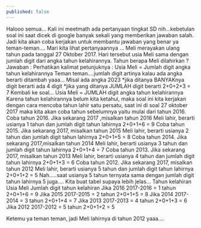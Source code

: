 ```yaml
---
published: false
---
```

Halooo semua... 
Kali ini meetmath ada pertanyaan tingkat SD nih...kebetulan soal ini saat dicek di google banyak sekali yang memberikan jawaban salah. Jadi kita akan coba kerjakan untuk membantu jawaban yang benar ya teman-teman....
Mari kita lihat pertanyaannya ...
Meli merayakan ulang tahun pada tanggal 27 Oktober 2017. Hari tersebut usia Meli sama dengan jumlah digit dari angka tahun kelahirannya. Tahun berapa Meli dilahirkan ?
Jawaban :
Perhatikan kalimat petunjuknya :
Usia Meli  = Jumlah digit angka tahun kelahirannya 
         Teman teman....jumlah digit artinya kalau ada angka berarti ditambah yaaa...
         Misal ada angka 2023
                    *jika ditanya BANYAKnya digit berarti ada 4 digit
                    *jika yang ditanya JUMLAH digit berarti 2+0+2+3 = 7
Kembali ke soal...
Usia Meli = JUMLAH digit angka tahun kelahirannya
Karena tahun kelahirannya belum kita ketahui, maka soal ini kita kerjakan dengan cara mencoba tahun lahir satu persatu, saat ini di soal 27 oktober 2017 maka kita akan coba tahun sebelumnya yaitu mulai dari tahun 2016. 
Coba tahun 2016. 
Jika sekarang 2017 ,misalkan tahun 2016 Meli lahir, berarti usianya 1 tahun dan jumlah digit tahun lahirnya 2+0+1+6 = 9
Coba tahun 2015.
Jika sekarang 2017, misalkan tahun 2015 Meli lahir, berarti usianya 2 tahun dan jumlah digit tahun lahirnya 2+0+1+5 = 8
Coba tahun 2014.
Jika sekarang 2017,misalkan tahun 2014 Meli lahir, berarti usianya 3 tahun dan jumlah digit tahun lahirnya 2+0+1+4 = 7
Coba tahun 2013.
Jika sekarang 2017, misalkan tahun 2013 Meli lahir, berarti usianya 4 tahun dan jumlah digit tahun lahirnya 2+0+1+3 = 6
Coba tahun 2012.
Jika sekarang 2017, misalkan tahun 2012 Meli lahir, berarti usianya 5 tahun dan jumlah digit tahun lahirnya 2+0+1+2 = 5
Nah.....saat usianya 5 tahun ternyata sama dengan jumlah digit tahun lahirnya 5 juga....
Kita buat tabel supaya lebih jelas...
Tahun kelahiran	Usia Meli	Jumlah digit tahun kelahiran
Jika 2016	2017-2016 = 1 tahun	2+0+1+6 = 9
Jika 2015	2017-2015 = 2 tahun	2+0+1+5 = 8
Jika 2014	2017-2014 = 3 tahun	2+0+1+4 = 7
Jika 2013	2017-2013 = 4 tahun	2+0+1+3 = 6
Jika 2012	2017-2012 = 5 tahun	2+0+1+2 = 5

Ketemu ya teman teman, jadi Meli lahirnya di tahun 2012 yaaa....

